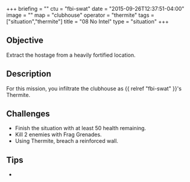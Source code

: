 +++
briefing = ""
ctu = "fbi-swat"
date = "2015-09-26T12:37:51-04:00"
image = ""
map = "clubhouse"
operator = "thermite"
tags = ["situation","thermite"]
title = "08 No Intel"
type = "situation"
+++

## Objective

Extract the hostage from a heavily fortified location.

## Description

For this mission, you infiltrate the clubhouse as {{ relref "fbi-swat" }}'s Thermite.

## Challenges

* Finish the situation with at least 50 health remaining.
* Kill 2 enemies with Frag Grenades.
* Using Thermite, breach a reinforced wall.

## Tips

*
